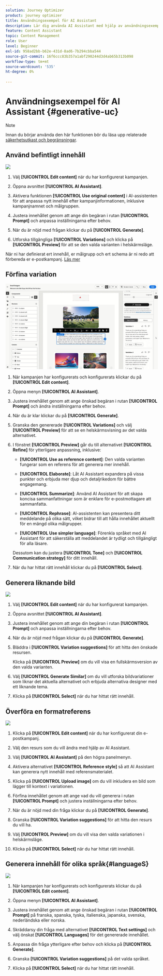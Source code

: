 ```yaml
---
solution: Journey Optimizer
product: journey optimizer
title: Användningsexempel för AI Assistant
description: Lär dig använda AI Assistant med hjälp av användningsexempel
feature: Content Assistant
topic: Content Management
role: User
level: Beginner
exl-id: 958ad2bb-b62e-431d-8ad6-7b294cbba544
source-git-commit: 16f6ccc83b357a1abf290244d3d4ab65b313b098
workflow-type: tm+mt
source-wordcount: '535'
ht-degree: 0%

---
```


# Användningsexempel för AI Assistant {#generative-uc}

>[!NOTE]
>
>Innan du börjar använda den här funktionen bör du läsa upp relaterade [säkerhetsutkast och begränsningar](gs-generative.md#generative-guardrails).

## Använd befintligt innehåll

![](assets/do-not-localize/gen-ai-reuse-text.gif)

1. Välj **[!UICONTROL Edit content]** när du har konfigurerat kampanjen.

1. Öppna avsnittet **[!UICONTROL AI Assistant]**.

1. Aktivera funktionen **[!UICONTROL Use original content]** i AI-assistenten för att anpassa nytt innehåll efter kampanjinformationen, inklusive kampanjnamnet och målgruppen.

1. Justera innehållet genom att ange din begäran i rutan **[!UICONTROL Prompt]** och anpassa inställningarna efter behov.

1. När du är nöjd med frågan klickar du på **[!UICONTROL Generate]**.

1. Utforska tillgängliga **[!UICONTROL Variations]** och klicka på **[!UICONTROL Preview]** för att se den valda varianten i helskärmsläge.

När ni har definierat ert innehåll, er målgrupp och ert schema är ni redo att förbereda er e-postkampanj. [Läs mer](../campaigns/review-activate-campaign.md)

## Förfina variation

![](assets/do-not-localize/gen-ai-variation.gif)

1. När kampanjen har konfigurerats och konfigurerats klickar du på **[!UICONTROL Edit content]**.

1. Öppna menyn **[!UICONTROL AI Assistant]**.

1. Justera innehållet genom att ange önskad begäran i rutan **[!UICONTROL Prompt]** och ändra inställningarna efter behov.

1. När du är klar klickar du på **[!UICONTROL Generate]**.

1. Granska den genererade **[!UICONTROL Variations]** och välj **[!UICONTROL Preview]** för att se en helskärmsvisning av det valda alternativet.

1. I fönstret **[!UICONTROL Preview]** går du till alternativet **[!UICONTROL Refine]** för ytterligare anpassning, inklusive:

   * **[!UICONTROL Use as reference content]**: Den valda varianten fungerar som en referens för att generera mer innehåll.

   * **[!UICONTROL Elaborate]**: Låt AI Assistant expandera på vissa punkter och erbjuda mer djup och detaljrikedom för bättre engagemang.

   * **[!UICONTROL Summarize]**: Använd AI Assistant för att skapa koncisa sammanfattningar som är enklare för e-postmottagare att sammanfatta.

   * **[!UICONTROL Rephrase]**: AI-assistenten kan presentera ditt meddelande på olika sätt, vilket bidrar till att hålla innehållet aktuellt för en mängd olika målgrupper.

   * **[!UICONTROL Use simpler language]**: Förenkla språket med AI Assistant för att säkerställa att meddelandet är tydligt och tillgängligt för alla läsare.

   Dessutom kan du justera **[!UICONTROL Tone]** och **[!UICONTROL Communication strategy]** för ditt innehåll.

1. När du har hittat rätt innehåll klickar du på **[!UICONTROL Select]**.

## Generera liknande bild

![](assets/do-not-localize/uc-image-similar.gif)

1. Välj **[!UICONTROL Edit content]** när du har konfigurerat kampanjen.

1. Öppna avsnittet **[!UICONTROL AI Assistant]**.

1. Justera innehållet genom att ange din begäran i rutan **[!UICONTROL Prompt]** och anpassa inställningarna efter behov.

1. När du är nöjd med frågan klickar du på **[!UICONTROL Generate]**.

1. Bläddra i **[!UICONTROL Variation suggestions]** för att hitta den önskade resursen.

   Klicka på **[!UICONTROL Preview]** om du vill visa en fullskärmsversion av den valda varianten.

1. Välj **[!UICONTROL Generate Similar]** om du vill utforska bildvariationer som liknar det aktuella alternativet och erbjuda alternativa designer med ett liknande tema.

1. Klicka på **[!UICONTROL Select]** när du har hittat rätt innehåll.

## Överföra en formatreferens

![](assets/do-not-localize/uc-image-reference.gif)

1. Klicka på **[!UICONTROL Edit content]** när du har konfigurerat din e-postkampanj.

1. Välj den resurs som du vill ändra med hjälp av AI Assistant.

1. Välj **[!UICONTROL AI Assistant]** på den högra panelmenyn.

1. Aktivera alternativet **[!UICONTROL Reference style]** så att AI Assistant kan generera nytt innehåll med referensmaterialet.

1. Klicka på **[!UICONTROL Upload image]** om du vill inkludera en bild som lägger till kontext i variationen.

1. Förfina innehållet genom att ange vad du vill generera i rutan **[!UICONTROL Prompt]** och justera inställningarna efter behov.

1. När du är nöjd med din fråga klickar du på **[!UICONTROL Generate]**.

1. Granska **[!UICONTROL Variation suggestions]** för att hitta den resurs du vill ha.

1. Välj **[!UICONTROL Preview]** om du vill visa den valda variationen i helskärmsläge.

1. Klicka på **[!UICONTROL Select]** när du har hittat rätt innehåll.

## Generera innehåll för olika språk{#languageS}

![](assets/do-not-localize/gen-ai-language.gif)

1. När kampanjen har konfigurerats och konfigurerats klickar du på **[!UICONTROL Edit content]**.

1. Öppna menyn **[!UICONTROL AI Assistant]**.

1. Justera innehållet genom att ange önskad begäran i rutan **[!UICONTROL Prompt]** på franska, spanska, tyska, italienska, japanska, svenska, nederländska eller norska.

1. Skräddarsy din fråga med alternativet **[!UICONTROL Text settings]** och välj önskat **[!UICONTROL Languages]** för det genererade innehållet.

1. Anpassa din fråga ytterligare efter behov och klicka på **[!UICONTROL Generate]**.

1. Granska **[!UICONTROL Variation suggestions]** på det valda språket.

1. Klicka på **[!UICONTROL Select]** när du har hittat rätt innehåll.
